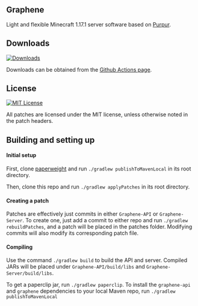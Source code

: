 ## Graphene

Light and flexible Minecraft 1.17.1 server software based on [Purpur](https://purpur.pl3x.net).

## Downloads

[![Downloads](https://img.shields.io/github/workflow/status/GrapheneMC-dev/Graphene/Build?event=push&label=Downloads&logo=github)](https://github.com/GrapheneMC-dev/Graphene/actions)

Downloads can be obtained from the [Github Actions page](https://github.com/GrapheneMC-dev/Graphene/actions).

## License

[![MIT License](https://img.shields.io/github/license/GrapheneMC-dev/Graphene?&logo=github)](LICENSE)

All patches are licensed under the MIT license, unless otherwise noted in the patch headers.

## Building and setting up

#### Initial setup

First, clone [paperweight](https://github.com/GrapheneMC-dev/paperweight) and run `./gradlew publishToMavenLocal` in its root directory.

Then, clone this repo and run `./gradlew applyPatches` in its root directory.

#### Creating a patch

Patches are effectively just commits in either `Graphene-API` or `Graphene-Server`.
To create one, just add a commit to either repo and run `./gradlew rebuildPatches`, and a
patch will be placed in the patches folder. Modifying commits will also modify its
corresponding patch file.

#### Compiling

Use the command `./gradlew build` to build the API and server. Compiled JARs
will be placed under `Graphene-API/build/libs` and `Graphene-Server/build/libs`.

To get a paperclip jar, run `./gradlew paperclip`.
To install the `graphene-api` and `graphene` dependencies to your local Maven repo, run `./gradlew publishToMavenLocal`
